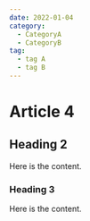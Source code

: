 ```yaml
---
date: 2022-01-04
category:
  - CategoryA
  - CategoryB
tag:
  - tag A
  - tag B
---
```


# Article 4

## Heading 2

Here is the content.

### Heading 3

Here is the content.
